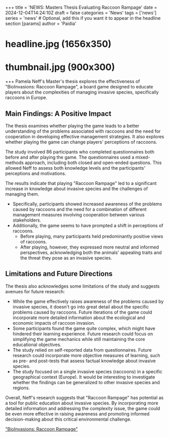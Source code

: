 +++
title = 'NEWS: Masters Thesis Evaluating Raccoon Rampage'
date = 2024-12-04T14:24:10Z
draft = false
categories = 'News'
tags = ['news']
series = 'news' # Optional, add this if you want it to appear in the headline section
[params]
  author = 'Paidia'
# headline.jpg (1656x350)
# thumbnail.jpg (900x300)
+++
Pamela Neff's Master's thesis explores the effectiveness of "BioInvasions: Raccoon Rampage", a board game designed to educate players about the complexities of managing invasive species, specifically raccoons in Europe. 
<!--more-->
## Main Findings: A Positive Impact
The thesis examines whether playing the game leads to a better understanding of the problems associated with raccoons and the need for cooperation in developing effective management strategies. It also explores whether playing the game can change players' perceptions of raccoons.

The study involved 86 participants who completed questionnaires both before and after playing the game. The questionnaires used a mixed-methods approach, including both closed and open-ended questions. This allowed Neff to assess both knowledge levels and the participants' perceptions and motivations.

The results indicate that playing "Raccoon Rampage" led to a significant increase in knowledge about invasive species and the challenges of managing them.

* Specifically, participants showed increased awareness of the problems caused by raccoons and the need for a combination of different management measures involving cooperation between various stakeholders.
* Additionally, the game seems to have prompted a shift in perceptions of raccoons.
  * Before playing, many participants held predominantly positive views of raccoons.
  * After playing, however, they expressed more neutral and informed perspectives, acknowledging both the animals' appealing traits and the threat they pose as an invasive species.

## Limitations and Future Directions

The thesis also acknowledges some limitations of the study and suggests avenues for future research:

* While the game effectively raises awareness of the problems caused by invasive species, it doesn't go into great detail about the specific problems caused by raccoons. Future iterations of the game could incorporate more detailed information about the ecological and economic impacts of raccoon invasion.
* Some participants found the game quite complex, which might have hindered their learning experience. Future research could focus on simplifying the game mechanics while still maintaining the core educational objectives.
* The study relied on self-reported data from questionnaires. Future research could incorporate more objective measures of learning, such as pre- and post-tests that assess factual knowledge about invasive species.
* The study focused on a single invasive species (raccoons) in a specific geographical context (Europe). It would be interesting to investigate whether the findings can be generalized to other invasive species and regions.

Overall, Neff's research suggests that "Raccoon Rampage" has potential as a tool for public education about invasive species. By incorporating more detailed information and addressing the complexity issue, the game could be even more effective in raising awareness and promoting informed decision-making about this critical environmental challenge.

["BioInvasions: Raccoon Rampage"](https://paidia.fun) 